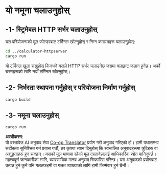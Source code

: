 <!--
CO_OP_TRANSLATOR_METADATA:
{
  "original_hash": "aa5122c6d9868b4b566586f27577ca47",
  "translation_date": "2025-08-18T18:08:26+00:00",
  "source_file": "03-GettingStarted/06-http-streaming/solution/rust/calculator-httpclient/README.md",
  "language_code": "ne"
}
-->
# यो नमूना चलाउनुहोस्

## -1- स्ट्रिमेबल HTTP सर्भर चलाउनुहोस्

यस परियोजनाको मूल फोल्डरबाट टर्मिनल खोल्नुहोस् र निम्न कमाण्डहरू चलाउनुहोस्:

```bash
cd ../calculator-httpserver
cargo run
```

यो टर्मिनल खुला राख्नुहोस् किनभने यसले HTTP सर्भर चलाउनेछ जसमा क्लाइन्ट जडान हुनेछ। अर्को चरणहरूको लागि नयाँ टर्मिनल खोल्नुहोस्।

## -2- निर्भरता स्थापना गर्नुहोस् र परियोजना निर्माण गर्नुहोस्

```bash
cargo build
```

## -3- नमूना चलाउनुहोस्

```bash
cargo run
```

**अस्वीकरण**:  
यो दस्तावेज़ AI अनुवाद सेवा [Co-op Translator](https://github.com/Azure/co-op-translator) प्रयोग गरी अनुवाद गरिएको हो। हामी यथासम्भव सटीकता सुनिश्चित गर्न प्रयास गर्छौं, तर कृपया ध्यान दिनुहोस् कि स्वचालित अनुवादहरूमा त्रुटिहरू वा अशुद्धताहरू हुन सक्छन्। यसको मूल भाषामा रहेको मूल दस्तावेज़लाई आधिकारिक स्रोत मानिनुपर्छ। महत्त्वपूर्ण जानकारीका लागि, व्यावसायिक मानव अनुवाद सिफारिस गरिन्छ। यस अनुवादको प्रयोगबाट उत्पन्न हुने कुनै पनि गलतफहमी वा गलत व्याख्याको लागि हामी जिम्मेवार हुने छैनौं।